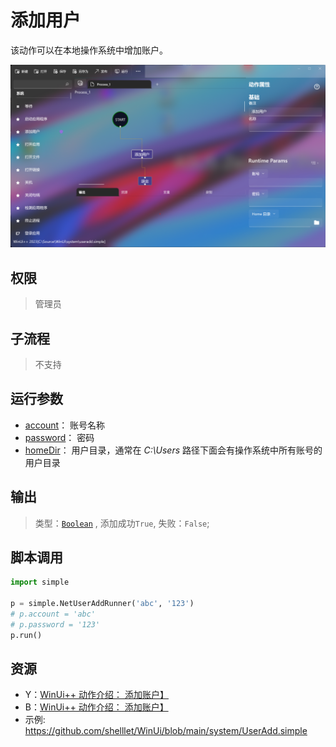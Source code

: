 # 添加用户 
该动作可以在本地操作系统中增加账户。

![UserAdd](./images/05.png ':size=90%')

## 权限
> 管理员

## 子流程

> 不支持

## 运行参数

* [account](./types/String.md)： 账号名称
* [password](./types/String.md)： 密码
* [homeDir](./types/Path.md)： 用户目录，通常在 *C:\Users* 路径下面会有操作系统中所有账号的用户目录

## 输出

>    类型：[`Boolean`](./types/Boolean.md) , 添加成功`True`, 失败：`False`;


## 脚本调用

```python
import simple

p = simple.NetUserAddRunner('abc', '123')
# p.account = 'abc'
# p.password = '123'
p.run()

```

## 资源

* Y：[WinUi++ 动作介绍： 添加账户】](https://youtu.be/28NohYUVZHY)
* B：[WinUi++ 动作介绍： 添加账户】](https://www.bilibili.com/video/BV1i14y1S73Z/?spm_id_from=333.788)
* 示例: https://github.com/shelllet/WinUi/blob/main/system/UserAdd.simple


